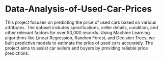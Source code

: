 # Data-Analysis-of-Used-Car-Prices

This project focuses on predicting the price of used cars based on various attributes. The dataset includes specifications, seller details, condition, and other relevant factors for over 50,000 records. Using Machine Learning algorithms like Linear Regression, Random Forest, and Decision Trees, we built predictive models to estimate the price of used cars accurately. The project aims to assist car sellers and buyers by providing reliable price predictions.

